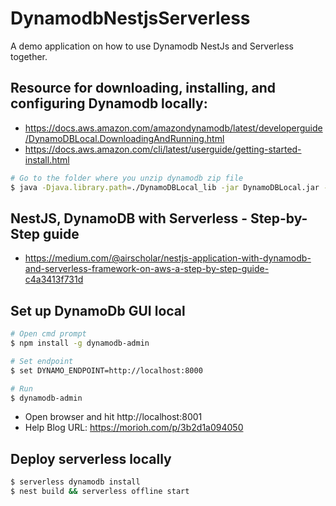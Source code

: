 # DynamodbNestjsServerless
A demo application on how to use Dynamodb NestJs and Serverless together.

## Resource for downloading, installing, and configuring Dynamodb locally:
- https://docs.aws.amazon.com/amazondynamodb/latest/developerguide/DynamoDBLocal.DownloadingAndRunning.html
- https://docs.aws.amazon.com/cli/latest/userguide/getting-started-install.html
```bash
# Go to the folder where you unzip dynamodb zip file
$ java -Djava.library.path=./DynamoDBLocal_lib -jar DynamoDBLocal.jar -sharedDb
```

## NestJS, DynamoDB with Serverless - Step-by-Step guide
- https://medium.com/@airscholar/nestjs-application-with-dynamodb-and-serverless-framework-on-aws-a-step-by-step-guide-c4a3413f731d

## Set up DynamoDb GUI local
```bash
# Open cmd prompt
$ npm install -g dynamodb-admin

# Set endpoint
$ set DYNAMO_ENDPOINT=http://localhost:8000

# Run
$ dynamodb-admin
```
- Open browser and hit http://localhost:8001
- Help Blog URL: https://morioh.com/p/3b2d1a094050

## Deploy serverless locally
```bash
$ serverless dynamodb install
$ nest build && serverless offline start
```
